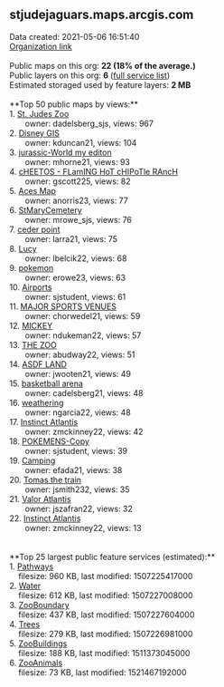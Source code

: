 <h2>stjudejaguars.maps.arcgis.com</h2> Data created: 2021-05-06 16:51:40 <br /><a target='new' href='https://stjudejaguars.maps.arcgis.com'>Organization link</a><br /><br />Public maps on this org: <b>22 (18% of the average.)</b><br />Public layers on this org: <b>6 </b>(<a target='new' href='https://services.arcgis.com/UTrcx8HXJ11ZGjFo/ArcGIS/rest/services'>full service list</a>)<br />Estimated storaged used by feature layers: <b>2 MB</b><br /><br />**Top 50 public maps by views:**<br />  1. <a target='new' href='https://www.arcgis.com/home/item.html?id=9353fa48a1774accab93cdecfb43fc1a'>St. Judes Zoo </a> <br />  &nbsp;&nbsp;&nbsp;&nbsp; &nbsp;&nbsp;owner: dadelsberg_sjs, views: 967<br />  2. <a target='new' href='https://www.arcgis.com/home/item.html?id=26354e9512684be59be78d1b917d2c3d'>Disney GIS</a> <br />  &nbsp;&nbsp;&nbsp;&nbsp; &nbsp;&nbsp;owner: kduncan21, views: 104<br />  3. <a target='new' href='https://www.arcgis.com/home/item.html?id=f0a85d2ced054c1ba7f3fb008d7efa51'>jurassic-World my editon</a> <br />  &nbsp;&nbsp;&nbsp;&nbsp; &nbsp;&nbsp;owner: mhorne21, views: 93<br />  4. <a target='new' href='https://www.arcgis.com/home/item.html?id=385bbac0b5784a9c8715e65348eca740'>cHEETOS - FLamING HoT cHIPoTle RAncH</a> <br />  &nbsp;&nbsp;&nbsp;&nbsp; &nbsp;&nbsp;owner: gscott225, views: 82<br />  5. <a target='new' href='https://www.arcgis.com/home/item.html?id=bd6642757ac64e5aaf2a09270ef7467b'>Aces Map</a> <br />  &nbsp;&nbsp;&nbsp;&nbsp; &nbsp;&nbsp;owner: anorris23, views: 77<br />  6. <a target='new' href='https://www.arcgis.com/home/item.html?id=5d0c6980eecd4491afe379d931ea7f73'>StMaryCemetery</a> <br />  &nbsp;&nbsp;&nbsp;&nbsp; &nbsp;&nbsp;owner: mrowe_sjs, views: 76<br />  7. <a target='new' href='https://www.arcgis.com/home/item.html?id=ae7aa52b8c724185b6cd5e07fd488d21'>ceder point</a> <br />  &nbsp;&nbsp;&nbsp;&nbsp; &nbsp;&nbsp;owner: larra21, views: 75<br />  8. <a target='new' href='https://www.arcgis.com/home/item.html?id=a5a17fd0d5034e61bb0596aae900ad46'>Lucy</a> <br />  &nbsp;&nbsp;&nbsp;&nbsp; &nbsp;&nbsp;owner: lbelcik22, views: 68<br />  9. <a target='new' href='https://www.arcgis.com/home/item.html?id=4b0c64710cae4e6f95371ae66eb1e9eb'>pokemon</a> <br />  &nbsp;&nbsp;&nbsp;&nbsp; &nbsp;&nbsp;owner: erowe23, views: 63<br />  10. <a target='new' href='https://www.arcgis.com/home/item.html?id=79a747c97af942818f701c35353e3b5c'>Airports</a> <br />  &nbsp;&nbsp;&nbsp;&nbsp; &nbsp;&nbsp;owner: sjstudent, views: 61<br />  11. <a target='new' href='https://www.arcgis.com/home/item.html?id=8441c3ce2e2f4c96b344e77f496ad9b5'>MAJOR SPORTS VENUES</a> <br />  &nbsp;&nbsp;&nbsp;&nbsp; &nbsp;&nbsp;owner: chorwedel21, views: 59<br />  12. <a target='new' href='https://www.arcgis.com/home/item.html?id=d9865fdf61b44a67a18ddf4608adb1de'>MICKEY</a> <br />  &nbsp;&nbsp;&nbsp;&nbsp; &nbsp;&nbsp;owner: ndukeman22, views: 57<br />  13. <a target='new' href='https://www.arcgis.com/home/item.html?id=d8f5dfb30a374df19ed1922de0b797f0'>THE ZOO</a> <br />  &nbsp;&nbsp;&nbsp;&nbsp; &nbsp;&nbsp;owner: abudway22, views: 51<br />  14. <a target='new' href='https://www.arcgis.com/home/item.html?id=d7fe5407562a4ede93201ee2bb1d50db'>ASDF LAND</a> <br />  &nbsp;&nbsp;&nbsp;&nbsp; &nbsp;&nbsp;owner: jwooten21, views: 49<br />  15. <a target='new' href='https://www.arcgis.com/home/item.html?id=20205a4187524be7855c8336c4a76a56'>basketball arena</a> <br />  &nbsp;&nbsp;&nbsp;&nbsp; &nbsp;&nbsp;owner: cadelsberg21, views: 48<br />  16. <a target='new' href='https://www.arcgis.com/home/item.html?id=d8975348f3674ca6b2a075f99b428af1'>weathering</a> <br />  &nbsp;&nbsp;&nbsp;&nbsp; &nbsp;&nbsp;owner: ngarcia22, views: 48<br />  17. <a target='new' href='https://www.arcgis.com/home/item.html?id=16149f52f1cd41cf8a7c45195ae93a22'>Instinct Atlantis</a> <br />  &nbsp;&nbsp;&nbsp;&nbsp; &nbsp;&nbsp;owner: zmckinney22, views: 42<br />  18. <a target='new' href='https://www.arcgis.com/home/item.html?id=6e39b118d71947b18b2e05c34f5fcad6'>POKEMENS-Copy</a> <br />  &nbsp;&nbsp;&nbsp;&nbsp; &nbsp;&nbsp;owner: sjstudent, views: 39<br />  19. <a target='new' href='https://www.arcgis.com/home/item.html?id=8ae52ab0699b4a6d9b19d038b46fd85c'>Camping</a> <br />  &nbsp;&nbsp;&nbsp;&nbsp; &nbsp;&nbsp;owner: efada21, views: 38<br />  20. <a target='new' href='https://www.arcgis.com/home/item.html?id=03cd17064b4b439782fd4cf43db6c8a8'>Tomas the train</a> <br />  &nbsp;&nbsp;&nbsp;&nbsp; &nbsp;&nbsp;owner: jsmith232, views: 35<br />  21. <a target='new' href='https://www.arcgis.com/home/item.html?id=03c0ce3615844ac4a3fab4d36cf3f002'>Valor  Atlantis</a> <br />  &nbsp;&nbsp;&nbsp;&nbsp; &nbsp;&nbsp;owner: jszafran22, views: 32<br />  22. <a target='new' href='https://www.arcgis.com/home/item.html?id=05f6e93c70ba45d69d6008ba71f42481'>Instinct Atlantis</a> <br />  &nbsp;&nbsp;&nbsp;&nbsp; &nbsp;&nbsp;owner: zmckinney22, views: 13<br /><br /><br />**Top 25 largest public feature services (estimated):**<br /> 1. <a target='new' href='https://www.arcgis.com/home/item.html?id=d46af58d4e45427f9c3af49189004686'>Pathways</a><br /> &nbsp;&nbsp;&nbsp;&nbsp;filesize: 960 KB, last modified: 1507225417000<br /> 2. <a target='new' href='https://www.arcgis.com/home/item.html?id=534465ebbcfd44bcaed47d20ae8ed0fe'>Water</a><br /> &nbsp;&nbsp;&nbsp;&nbsp;filesize: 612 KB, last modified: 1507227008000<br /> 3. <a target='new' href='https://www.arcgis.com/home/item.html?id=dac70ec57e4e4875874e99a28beae318'>ZooBoundary</a><br /> &nbsp;&nbsp;&nbsp;&nbsp;filesize: 437 KB, last modified: 1507227604000<br /> 4. <a target='new' href='https://www.arcgis.com/home/item.html?id=17e11ce4a45c45c5bd8088354dc138cc'>Trees</a><br /> &nbsp;&nbsp;&nbsp;&nbsp;filesize: 279 KB, last modified: 1507226981000<br /> 5. <a target='new' href='https://www.arcgis.com/home/item.html?id=fe048a278ec2465bb4c3207317923ce4'>ZooBuildings</a><br /> &nbsp;&nbsp;&nbsp;&nbsp;filesize: 188 KB, last modified: 1511373045000<br /> 6. <a target='new' href='https://www.arcgis.com/home/item.html?id=47d526efd7e54d8b87636bdc41de39ac'>ZooAnimals</a><br /> &nbsp;&nbsp;&nbsp;&nbsp;filesize: 73 KB, last modified: 1521467192000<br />